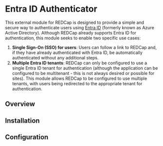# Entra ID Authenticator

This external module for REDCap is designed to provide a simple and secure way to authenticate users using [Entra ID](https://www.microsoft.com/en-gb/security/business/identity-access/microsoft-entra-id/) (formerly known as Azure Active Directory). Although REDCap already supports Entra ID for authentication, this module seeks to enable two specific use cases:

1. **Single Sign-On (SSO) for users**: Users can follow a link to REDCap and, if they have already authenticated with Entra ID, be automatically authenticated without any additional steps.
2. **Multiple Entra ID tenants**: REDCap can only be configured to use a single Entra ID tenant for authentication (although the application can be configured to be multitenant - this is not always desired or possible for sites). This module allows REDCap to be configured to use multiple tenants, with users being redirected to the appropriate tenant for authentication.

## Overview



## Installation

## Configuration